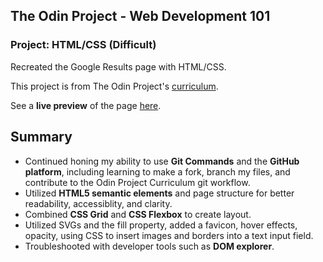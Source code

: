 ## The Odin Project - Web Development 101 
### Project: HTML/CSS (Difficult) 
Recreated the Google Results page with HTML/CSS. 

This project is from The Odin Project's [curriculum](http://www.theodinproject.com/courses/web-development-101/lessons/html-css).

See a **live preview** of the page [here](https://kelem7.github.io/google_results/).

## Summary 
* Continued honing my ability to use **Git Commands** and the **GitHub platform**, including learning to make a fork, branch my files, and contribute to the Odin Project Curriculum git workflow.
* Utilized **HTML5 semantic elements** and page structure for better readability, accessiblity, and clarity.
* Combined **CSS Grid** and **CSS Flexbox** to create layout.
* Utilized SVGs and the fill property, added a favicon, hover effects, opacity, using CSS to insert images and borders into a text input field. 
* Troubleshooted with developer tools such as **DOM explorer**.